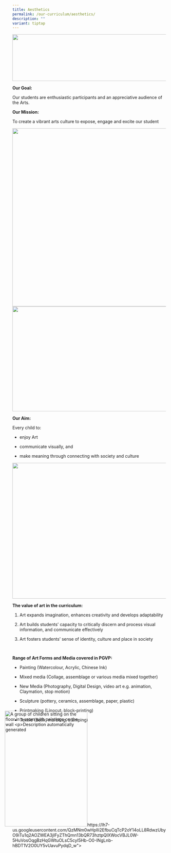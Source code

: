 ```yaml
---
title: Aesthetics
permalink: /our-curriculum/aesthetics/
description: ""
variant: tiptap
---
```

<div class="isomer-image-wrapper">
<img style="margin-left:0px;margin-top:0px;" height="153" width="720" src="https://lh7-us.googleusercontent.com/Y0TI62RXWb_DbYtVwQ-_d8ztQsFDonEFCs0455UweIac9Ow1l3tjll896rBHRysPsgKLyLQCaRz9ZpHP3q9QjA6SNDcEXYXyCMCijlqKOCLqf0xFI-Xq2kkRZLTpIXZynYmwTm3iNIVU">
</div>
<p><strong>Our Goal:&nbsp;</strong>
</p>
<p>Our students are enthusiastic participants and an appreciative audience
of the Arts.</p>
<p><strong>Our Mission:&nbsp;</strong>
</p>
<p>To create a vibrant arts culture to expose, engage and excite our student</p>
<div class="isomer-image-wrapper">
<img style="margin-left:0px;margin-top:0px;" height="584" width="600" src="https://lh7-us.googleusercontent.com/imTmyZ3XIrGxFE8lpbJ49ZbioYf0ok6J4UUV0x3ZbLO1W9Hw5FBeUblwnkjvoY4lYe4u_f48cDkqG07pe1QE6yX0CF3TOafygd7cym6ver4Zxwu3v57yJhZpEtq5RrY8MmV--8hNm_fJ">
</div>
<div class="isomer-image-wrapper">
<img style="margin-left:0px;margin-top:0px;" height="344" width="565" src="https://lh7-us.googleusercontent.com/sLYyQBlwiHfCVFs8bcquzVjrNzDwB2jI6Kd4b1zMyVOy0-aYwqLji6-l90uFT4aqccfP8sFq0YKkKv7By6uXQ7OrSMyyfAkcVX86mesKh62H_ROLE7HJjpmS9L9_EhX_ZoFv4LF4UWA1">
</div>
<p><strong>Our Aim:</strong>
</p>
<p>Every child to:</p>
<ul>
<li>
<p>enjoy Art</p>
</li>
<li>
<p>communicate visually, and</p>
</li>
<li>
<p>make meaning through connecting with society and culture
<br>
</p>
</li>
</ul>
<div class="isomer-image-wrapper">
<img style="margin-left:0px;margin-top:0px;" height="445" width="634" src="https://lh7-us.googleusercontent.com/0ucuVAwHInwGZ9jBSo7Wt0vd-8Gy01m3Iwg-mpqvDO-pZbnWW0Cg01_l9C4gMdtHwgTPpFKkPKFOYRVRbOs2byUUwJxsXga0jIRwpz95xTnhDp7tn8rZFgcc8PLqIWm-SK4Ocoj3Wg4B">
</div>
<p><strong>The value of art in the curriculum:</strong>
</p>
<ol>
<li>
<p>Art expands imagination, enhances creativity and develops adaptability</p>
</li>
<li>
<p>Art builds students’ capacity to critically discern and process visual
information, and communicate effectively</p>
</li>
<li>
<p>Art fosters students’ sense of identity, culture and place in society</p>
</li>
</ol>
<p>
<br>
</p>
<p><strong>Range of Art Forms and Media covered in PGVP:</strong>
</p>
<ul>
<li>
<p>Painting (Watercolour, Acrylic, Chinese Ink)</p>
</li>
<li>
<p>Mixed media (Collage, assemblage or various media mixed together)</p>
</li>
<li>
<p>New Media (Photography, Digital Design, video art e.g. animation, Claymation,
stop motion)</p>
</li>
<li>
<p>Sculpture (pottery, ceramics, assemblage, paper, plastic)</p>
</li>
<li>
<p>Printmaking (Linocut, block-printing)</p>
</li>
<li>
<p>Textile (Batik, marbling, stamping)</p>
</li>
</ul>
<div class="isomer-image-wrapper">
<img style="margin-left:-24.752692729234695px;margin-top:-52.000184029340744px;" height="379.20352470874786" width="270.72838068008423" alt="A group of children sitting on the floor in a room with paintings on the wall

Description automatically generated" src="https://lh7-us.googleusercontent.com/QzMNm0wHplIi2EfbuCqTcP2oY14oLL8RdwzUbyO9iTu1q2AOZWEA3jIFyZThQmn13bQR73hztpQlXWocVBJL0W-5HuVosOqgBzHqGWtuOLsC5cyl5Hb-O0-INgLnb-hBDT1V2O0UY5vUavuPydqD_w">
</div>
<p></p>